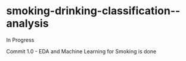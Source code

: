 # smoking-drinking-classification--analysis

In Progress

Commit 1.0 - EDA and Machine Learning for Smoking is done
